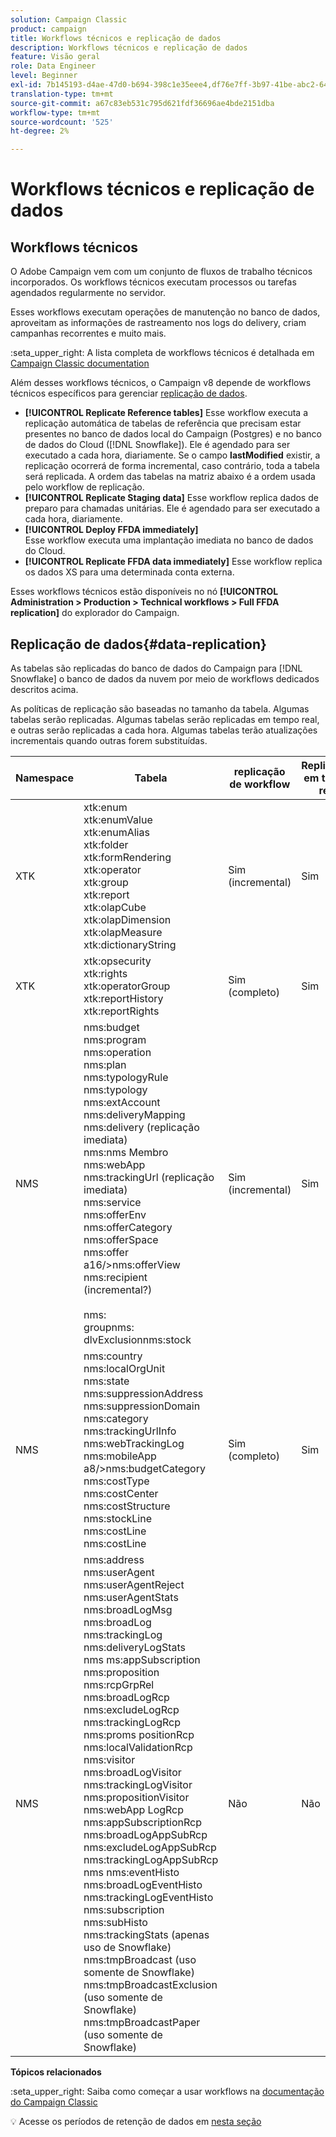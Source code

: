 ```yaml
---
solution: Campaign Classic
product: campaign
title: Workflows técnicos e replicação de dados
description: Workflows técnicos e replicação de dados
feature: Visão geral
role: Data Engineer
level: Beginner
exl-id: 7b145193-d4ae-47d0-b694-398c1e35eee4,df76e7ff-3b97-41be-abc2-640748680ff3
translation-type: tm+mt
source-git-commit: a67c83eb531c795d621fdf36696ae4bde2151dba
workflow-type: tm+mt
source-wordcount: '525'
ht-degree: 2%

---
```


# Workflows técnicos e replicação de dados

## Workflows técnicos 

O Adobe Campaign vem com um conjunto de fluxos de trabalho técnicos incorporados. Os workflows técnicos executam processos ou tarefas agendados regularmente no servidor.

Esses workflows executam operações de manutenção no banco de dados, aproveitam as informações de rastreamento nos logs do delivery, criam campanhas recorrentes e muito mais.

:seta_upper_right: A lista completa de workflows técnicos é detalhada em [Campaign Classic documentation](https://experienceleague.adobe.com/docs/campaign-classic/using/automating-with-workflows/advanced-management/about-technical-workflows.html?lang=en#overview)

Além desses workflows técnicos, o Campaign v8 depende de workflows técnicos específicos para gerenciar [replicação de dados](#data-replication).

* **[!UICONTROL Replicate Reference tables]**
Esse workflow executa a replicação automática de tabelas de referência que precisam estar presentes no banco de dados local do Campaign (Postgres) e no banco de dados do Cloud ([!DNL Snowflake]). Ele é agendado para ser executado a cada hora, diariamente. Se o campo **lastModified** existir, a replicação ocorrerá de forma incremental, caso contrário, toda a tabela será replicada. A ordem das tabelas na matriz abaixo é a ordem usada pelo workflow de replicação.
* **[!UICONTROL Replicate Staging data]**
Esse workflow replica dados de preparo para chamadas unitárias. Ele é agendado para ser executado a cada hora, diariamente.
* **[!UICONTROL Deploy FFDA immediately]**\
   Esse workflow executa uma implantação imediata no banco de dados do Cloud.
* **[!UICONTROL Replicate FFDA data immediately]**
Esse workflow replica os dados XS para uma determinada conta externa.

Esses workflows técnicos estão disponíveis no nó **[!UICONTROL Administration > Production > Technical workflows > Full FFDA replication]** do explorador do Campaign.

## Replicação de dados{#data-replication}

As tabelas são replicadas do banco de dados do Campaign para [!DNL Snowflake] o banco de dados da nuvem por meio de workflows dedicados descritos acima.

As políticas de replicação são baseadas no tamanho da tabela. Algumas tabelas serão replicadas. Algumas tabelas serão replicadas em tempo real, e outras serão replicadas a cada hora. Algumas tabelas terão atualizações incrementais quando outras forem substituídas.

| Namespace | Tabela | replicação de workflow | Replicação em tempo real |
| --------- | ---------------------------------------------------------------------------------------------------------------------------------------------------------------------------------------------------------------------------------------------------------------------------------------------------------------------------------------------------------------------------------------------------------------------------------------------------------------------------------------------------------------------------------------------------------------------------------------------------------------------------------------------------------------------------------------------------------------------------------------------------------------------------------------------------------------------------------------------------------------- | -------------------- | --------------------- |
| XTK | xtk:enum<br>xtk:enumValue<br>xtk:enumAlias<br>xtk:folder<br>xtk:formRendering<br>xtk:operator<br>xtk:group<br>xtk:report<br>xtk:olapCube<br>xtk:olapDimension<br>xtk:olapMeasure<br>xtk:dictionaryString<br> | Sim (incremental) | Sim |
| XTK | xtk:opsecurity<br>xtk:rights<br>xtk:operatorGroup<br>xtk:reportHistory<br>xtk:reportRights | Sim (completo) | Sim |
| NMS | nms:budget<br>nms:program<br>nms:operation<br>nms:plan<br>nms:typologyRule<br>nms:typology<br>nms:extAccount<br>nms:deliveryMapping<br>nms:delivery (replicação imediata)<br>nms:nms Membro<br>nms:webApp<br>nms:trackingUrl (replicação imediata)<br>nms:service<br>nms:offerEnv<br>nms:offerCategory<br>nms:offerSpace<br>nms:offer a16/>nms:offerView<br>nms:recipient (incremental?)<br><br>nms:<br>groupnms:<br>dlvExclusionnms:stock | Sim (incremental) | Sim |
| NMS | nms:country<br>nms:localOrgUnit<br>nms:state<br>nms:suppressionAddress<br>nms:suppressionDomain<br>nms:category<br>nms:trackingUrlInfo<br>nms:webTrackingLog<br>nms:mobileApp a8/>nms:budgetCategory<br>nms:costType<br>nms:costCenter<br>nms:costStructure<br>nms:stockLine<br>nms:costLine<br>nms:costLine<br> | Sim (completo) | Sim |
| NMS | nms:address<br>nms:userAgent<br>nms:userAgentReject<br>nms:userAgentStats<br>nms:broadLogMsg<br>nms:broadLog<br>nms:trackingLog<br>nms:deliveryLogStats<br>nms ms:appSubscription<br>nms:proposition<br>nms:rcpGrpRel<br>nms:broadLogRcp<br>nms:excludeLogRcp<br>nms:trackingLogRcp<br>nms:proms positionRcp<br>nms:localValidationRcp<br>nms:visitor<br>nms:broadLogVisitor<br>nms:trackingLogVisitor<br>nms:propositionVisitor<br>nms:webApp LogRcp<br>nms:appSubscriptionRcp<br>nms:broadLogAppSubRcp<br>nms:excludeLogAppSubRcp<br>nms:trackingLogAppSubRcp<br>nms nms:eventHisto<br>nms:broadLogEventHisto<br>nms:trackingLogEventHisto<br>nms:subscription<br>nms:subHisto<br>nms:trackingStats (apenas uso de Snowflake)<br>nms:tmpBroadcast (uso somente de Snowflake)<br>nms:tmpBroadcastExclusion (uso somente de Snowflake)<br>nms:tmpBroadcastPaper (uso somente de Snowflake) | Não | Não |

**Tópicos relacionados**

:seta_upper_right: Saiba como começar a usar workflows na [documentação do Campaign Classic](https://experienceleague.adobe.com/docs/campaign-classic/using/automating-with-workflows/introduction/about-workflows.html?lang=en#automating-with-workflows)

:bulb: Acesse os períodos de retenção de dados em [nesta seção](../dev/datamodel-best-practices.md#data-retention)
